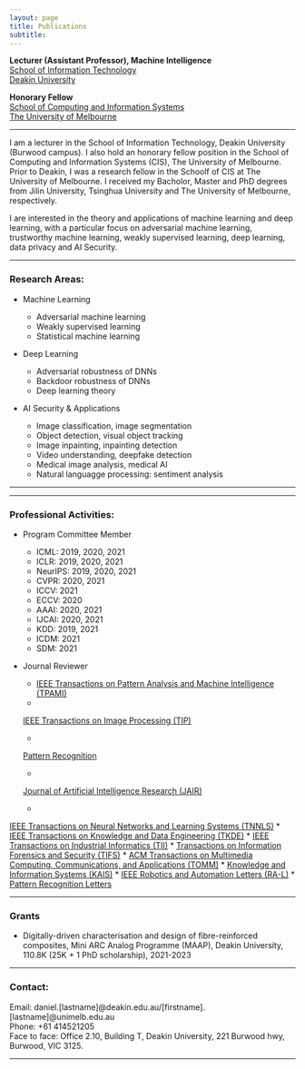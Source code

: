 ```yaml
---
layout: page
title: Publications
subtitle:
---
```

<span style="font-weight:bold">Lecturer (Assistant Professor), Machine Intelligence</span><br>
<a href="https://www.deakin.edu.au/information-technology" target="_blank">School of Information Technology</a><br>
<a href="https://www.deakin.edu.au/" target="_blank">Deakin University</a><br>

<span style="font-weight:bold">Honorary Fellow</span><br>
<a href="https://cis.unimelb.edu.au/" target="_blank">School of Computing and Information Systems</a><br>
<a href="https://www.unimelb.edu.au/" target="_blank">The University of Melbourne</a>

---

I am a lecturer in the School of Information Technology, Deakin University (Burwood campus). I also hold an honorary fellow position in the School of Computing and Information Systems (CIS), The University of Melbourne. Prior to Deakin, I was a research fellow in the Schoolf of CIS at The University of Melbourne. I received my Bacholor, Master and PhD degrees from Jilin University, Tsinghua University and The University of Melbourne, respectively.

<!-- where I obtained my PhD degree in machine learning in 2019 under the supervision of Prof. <a href="https://people.eng.unimelb.edu.au/baileyj/" target="_blank">James Bailey</a> and Dr. <a href="https://scholar.google.com.au/citations?user=MjgOHPYAAAAJ&hl=en" target="_blank">Sudanthi Wijewickrema</a>.  -->

I are interested in the theory and applications of machine learning and deep learning, with a particular focus on adversarial machine learning, trustworthy machine learning, weakly supervised learning, deep learning, data privacy and AI Security.

<!-- <span style="color:rgb(19,0,238)">Please do not hesitate to contact me if you are interested in collaborations on the following topics. </span>  -->

<!-- I have visited a few amazing research institues: National Institute of Informatics (Japan) hosted by Prof. Michael E. Houle, and RIKEN (Japan) hosted by Prof. Masashi Sugiyama. I am also fortunate to have collabarated with many highly respected researchers. -->
<!-- I am also fortunate to have collabarated with <a href="https://people.eng.unimelb.edu.au/smonazam/" target="_blank">Prof. Sarah Erfani</a> (Melbourne University), <a href="https://sites.google.com/site/csyisenwang/" target="_blank">Dr. Yisen Wang</a> (Tsinghua University), <a href="https://scholar.google.com/citations?user=HUYTC0gAAAAJ&hl=en" target="_blank">Prof. Feng Lu</a> (Beihang University), <a href="http://www.crystal-boli.com/" target="_blank">Prof. Bo Li</a> (UIUC), <a href="http://web.cs.ucla.edu/~qgu/" target="_blank"> Prof. Quanquan Gu</a> (UCLA), <a href="http://www.yugangjiang.info" target="_blank"> Prof. Yu-Gang Jiang</a> (Fudan University), and <a href="https://people.eecs.berkeley.edu/~dawnsong/" target="_blank">Prof. Dawn Song</a> (UC Berkeley). -->

<!-- <span style="color:rgb(19,0,238)">For master/hornors students, contact me if you are interested in doing machine learning research with me.</span> -->

---

### Research Areas:
* Machine Learning
    * Adversarial machine learning
    * Weakly supervised learning
    * Statistical machine learning

* Deep Learning
    * Adversarial robustness of DNNs
    * Backdoor robustness of DNNs
    * Deep learning theory

* AI Security & Applications
    * Image classification, image segmentation
    * Object detection, visual object tracking
    * Image inpainting, inpainting detection
    * Video understanding, deepfake detection
    * Medical image analysis, medical AI
    * Natural languagge processing: sentiment analysis

<!-- * Artifical Intelligence
    * Reliability and trustworthiness of medical AI systems
    * Secutiry risks in human-robot interaction -->

<!-- * Machine Learning
  * Secure/Robust/Explainable machine learning
  * Adversarial machine learning (<a href="https://github.com/xingjunm/AI2019_Tutorial_on_Adversarial_Machine_Learning" target="_blank">AML tutorial at AI2019 with Sarah Erfani</a>)
  * Weakly supervised learning
  * Reinforcement learning
* Deep Learning and Security
  * Adversarial attack/defense
  * Backdoor attack/defense
  * Generative adverarial networks
  * Applications: object recognition, image inpainting, object detection, video recognition, automatic speech recognition
* Artifical Intelligence
  * Medical AI
  * Virtual reality surgery -->

---
<!-- ### Latest News:
* *01/2021: Three papers are accepted to ICLR2021, two spotlights (Top 4%=114/2997) and one poster.*
* *01/2021: One paper on robustness testing of deep neural networks is accepted to ICSE2021.*

--- -->

<!-- ### Students I currently co-supervise:
* PhD Students
    * Yujing Jiang
    * Hanxun Huang
    * Saheed Adebayo Tijani
    * Zichan Ran
    * Gayathri Radhabai Gopinathan Nair
    * Chiranjibi Sitaula (completed in 2021): Developing New Image Features for Scene Image Classification
    * Chuxuan Tong
    * Xinzhe Li

*  Masters by Research
    * Nodens Koren (2020)
    * Yuning Zhou (2020) -->

---

### Professional Activities:

* Program Committee Member
    * ICML: 2019, 2020, 2021
    * ICLR: 2019, 2020, 2021
    * NeurIPS: 2019, 2020, 2021
    * CVPR: 2020, 2021
    * ICCV: 2021
    * ECCV: 2020
    * AAAI: 2020, 2021
    * IJCAI: 2020, 2021
    * KDD: 2019, 2021
    * ICDM: 2021
    * SDM: 2021

* Journal Reviewer
    * <a href="https://www.computer.org/csdl/journal/tp" target="_blank">IEEE Transactions on Pattern Analysis and Machine Intelligence (TPAMI)</a>
    * <a href="https://signalprocessingsociety.org/publications-resources/ieee-transactions-image-processing" target="_blank">
    IEEE Transactions on Image Processing (TIP)</a>
    * <a href="https://www.journals.elsevier.com/pattern-recognition" target="_blank">
    Pattern Recognition</a>
    * <a href="https://www.jair.org/index.php/jair" target="_blank">
    Journal of Artificial Intelligence Research (JAIR)</a>
    * <a href="https://cis.ieee.org/publications/t-neural-networks-and-learning-systems" target="_blank">
IEEE Transactions on Neural Networks and Learning Systems (TNNLS)</a>
    * <a href="http://www.computer.org/portal/web/tkde" target="_blank">
IEEE Transactions on Knowledge and Data Engineering (TKDE)</a>
    * <a href="http://www.ieee-ies.org/pubs/transactions-on-industrial-informatics" target="_blank">
IEEE Transactions on Industrial Informatics (TII)</a>
    * <a href="https://ieeexplore.ieee.org/xpl/RecentIssue.jsp?punumber=10206" target="_blank">
Transactions on Information Forensics and Security (TIFS)</a>
    * <a href="https://dl.acm.org/journal/tomm" target="_blank">
ACM Transactions on Multimedia Computing, Communications, and Applications (TOMM)</a>
    * <a href="https://www.springer.com/journal/10115" target="_blank">
Knowledge and Information Systems (KAIS)</a>
    * <a href="http://www.ieee-ras.org/publications/ra-l" target="_blank">
IEEE Robotics and Automation Letters (RA-L)</a>
    * <a href="https://www.journals.elsevier.com/pattern-recognition-letters" target="_blank">
Pattern Recognition Letters</a>

<!--
<span style="color:blue">
For PhD applicants: funded positions are available for 2020 in our group on adversarial machine learning research. Please directly contact</span> <a href="http://people.eng.unimelb.edu.au/baileyj/" target="_blank">Prof. James Bailey</a>.

<span style="color:blue">For Unimelb master students, contact me if you are familar with: 1) web skills such as js, node.js and html; and 2) machine/deep learning knowledge/tools such as pytorch, tensorflow, keras. (send me your academic transcript)</span>

-->

---

### Grants
* Digitally-driven characterisation and design of fibre-reinforced composites, Mini ARC Analog Programme (MAAP), Deakin University, 110.8K (25K + 1 PhD scholarship), 2021-2023

---

### Contact:

Email: daniel.[lastname]@deakin.edu.au/[firstname].[lastname]@unimelb.edu.au <br>
Phone: +61 414521205<br>
Face to face: Office 2.10, Building T, Deakin University, 221 Burwood hwy, Burwood, VIC 3125.

---


